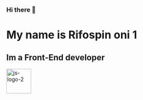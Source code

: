### Hi there 👋
<h1>My name is Rifospin oni 1</h1>
<h2>Im a Front-End developer</h2>

<img width="65" alt="js-logo-2" src="https://github.com/Rifospin-Oni/Rifospin-Oni/assets/119863328/766240d5-9563-404f-91b0-3c89537e9ca7">
